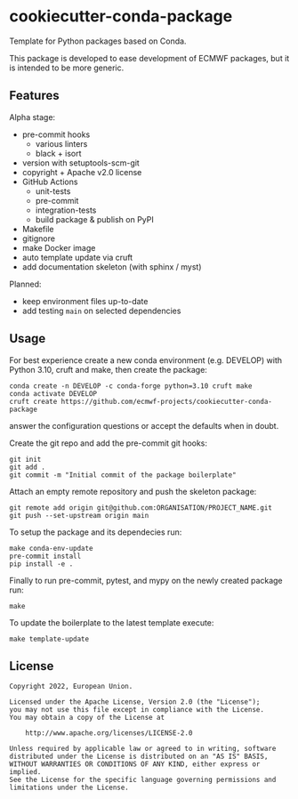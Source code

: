 # cookiecutter-conda-package

Template for Python packages based on Conda.

This package is developed to ease development of ECMWF packages, but it is intended to
be more generic.

## Features

Alpha stage:

- pre-commit hooks
  - various linters
  - black + isort
- version with setuptools-scm-git
- copyright + Apache v2.0 license
- GitHub Actions
  - unit-tests
  - pre-commit
  - integration-tests
  - build package & publish on PyPI
- Makefile
- gitignore
- make Docker image
- auto template update via cruft
- add documentation skeleton (with sphinx / myst)

Planned:

- keep environment files up-to-date
- add testing `main` on selected dependencies

## Usage

For best experience create a new conda environment (e.g. DEVELOP) with Python 3.10,
cruft and make, then create the package:

```
conda create -n DEVELOP -c conda-forge python=3.10 cruft make
conda activate DEVELOP
cruft create https://github.com/ecmwf-projects/cookiecutter-conda-package
```

answer the configuration questions or accept the defaults when in doubt.

Create the git repo and add the pre-commit git hooks:

```
git init
git add .
git commit -m "Initial commit of the package boilerplate"
```

Attach an empty remote repository and push the skeleton package:

```
git remote add origin git@github.com:ORGANISATION/PROJECT_NAME.git
git push --set-upstream origin main
```

To setup the package and its dependecies run:

```
make conda-env-update
pre-commit install
pip install -e .
```

Finally to run pre-commit, pytest, and mypy on the newly created package run:

```
make
```

To update the boilerplate to the latest template execute:

```
make template-update
```

## License

```
Copyright 2022, European Union.

Licensed under the Apache License, Version 2.0 (the "License");
you may not use this file except in compliance with the License.
You may obtain a copy of the License at

    http://www.apache.org/licenses/LICENSE-2.0

Unless required by applicable law or agreed to in writing, software
distributed under the License is distributed on an "AS IS" BASIS,
WITHOUT WARRANTIES OR CONDITIONS OF ANY KIND, either express or implied.
See the License for the specific language governing permissions and
limitations under the License.
```
